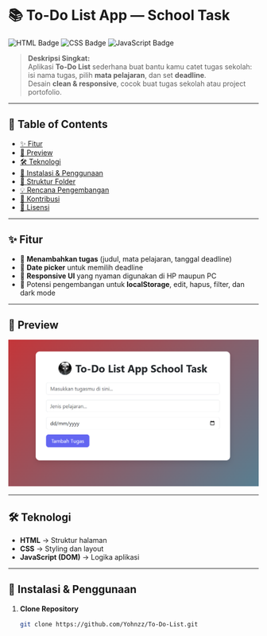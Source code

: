 # 📚 **To-Do List App — School Task**

![HTML Badge](https://img.shields.io/badge/HTML5-E34F26?style=for-the-badge&logo=html5&logoColor=white)
![CSS Badge](https://img.shields.io/badge/CSS3-1572B6?style=for-the-badge&logo=css3&logoColor=white)
![JavaScript Badge](https://img.shields.io/badge/JavaScript-F7DF1E?style=for-the-badge&logo=javascript&logoColor=black)

> **Deskripsi Singkat:**  
> Aplikasi **To-Do List** sederhana buat bantu kamu catet tugas sekolah: isi nama tugas, pilih **mata pelajaran**, dan set **deadline**.  
> Desain **clean & responsive**, cocok buat tugas sekolah atau project portofolio.

---

## 📑 **Table of Contents**
- [✨ Fitur](#-fitur)
- [📸 Preview](#-preview)
- [🛠️ Teknologi](#️-teknologi)
- [🚀 Instalasi & Penggunaan](#-instalasi--penggunaan)
- [📂 Struktur Folder](#-struktur-folder)
- [💡 Rencana Pengembangan](#-rencana-pengembangan)
- [🤝 Kontribusi](#-kontribusi)
- [📜 Lisensi](#-lisensi)

---

## ✨ **Fitur**
- 📝 **Menambahkan tugas** (judul, mata pelajaran, tanggal deadline)
- 📅 **Date picker** untuk memilih deadline
- 📱 **Responsive UI** yang nyaman digunakan di HP maupun PC
- 🔄 Potensi pengembangan untuk **localStorage**, edit, hapus, filter, dan dark mode

---

## 📸 **Preview**
![Preview App](./assets/preview.png)  


---

## 🛠️ **Teknologi**
- **HTML** → Struktur halaman
- **CSS** → Styling dan layout
- **JavaScript (DOM)** → Logika aplikasi

---

## 🚀 **Instalasi & Penggunaan**
1. **Clone Repository**
   ```bash
   git clone https://github.com/Yohnzz/To-Do-List.git
